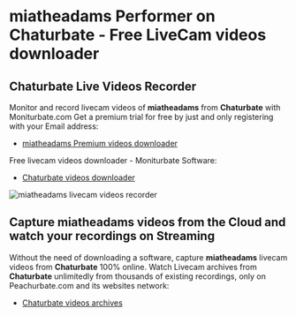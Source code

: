 # miatheadams Performer on Chaturbate - Free LiveCam videos downloader

## Chaturbate Live Videos Recorder

Monitor and record livecam videos of **miatheadams** from **Chaturbate** with Moniturbate.com
Get a premium trial for free by just and only registering with your Email address:
* [miatheadams Premium videos downloader](https://moniturbate.com/request-demo-licence-key.html)

Free livecam videos downloader - Moniturbate Software:
* [Chaturbate videos downloader](https://moniturbate.com/moniturbate-download-software.html)

![miatheadams livecam videos recorder](https://peachurnet.com/templates/moniturbate-software.png)


## Capture miatheadams videos from the Cloud and watch your recordings on Streaming

Without the need of downloading a software, capture **miatheadams** livecam videos from **Chaturbate** 100% online.
Watch Livecam archives from **Chaturbate** unlimitedly from thousands of existing recordings, only on Peachurbate.com and its websites network:
* [Chaturbate videos archives](https://peachurnet.com/)